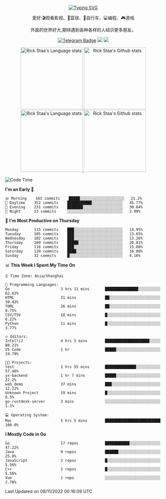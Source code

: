 <div align="center"> 

[![Typing SVG](https://readme-typing-svg.herokuapp.com?size=25&duration=2500&color=eeeeee&vCenter=true&width=200&height=40&lines=Hi+there+%F0%9F%91%8B%F0%9F%8F%BB;I'm+DanBai)](https://git.io/typing-svg)

爱好:🎬观看影视、🏀篮球、🚴自行车、💻编程、🎮游戏

外面的世界好大,期待遇到各种各样的人结识更多朋友。

[![Telegram Badge](https://img.shields.io/badge/-Telegram-blue?style=flat&logo=Telegram&logoColor=white)](https://t.me/danbai9420) 
[![](https://img.shields.io/badge/-Blog-brightgreen?style=flat&logo=Blogger&logoColor=white)](https://p00q.cn)
[![](https://img.shields.io/badge/-Email-red?style=flat&logo=Mail.Ru&logoColor=white)](mailto:danbai@88.com)
</div>

<!-- Light Mode -->
<div align="center"> 
<a href="https://github.com/anuraghazra/github-readme-stats#gh-light-mode-only">
<img height=200 src="https://github-readme-stats-git-master-rstaa-rickstaa.vercel.app/api/top-langs/?username=danbai225&layout=compact&langs_count=10&hide_border=1&role=OWNER,COLLABORATOR#gh-light-mode-only" alt="Rick Staa's Language stats" />
</a>
<a href="https://github.com/anuraghazra/github-readme-stats#gh-light-mode-only">
<img height=200 src="https://github-readme-stats-git-master-rstaa-rickstaa.vercel.app/api?username=danbai225&show_icons=true&count_private=true&line_height=28&hide_border=1&include_all_commits=true&card_width=450&role=OWNER,COLLABORATOR&exclude_repo=github-readme-stats#gh-light-mode-only" alt="Rick Staa's Github stats" />
</a>
</div>

<!-- Dark Mode -->
<div align="center"> 
<a href="https://github.com/anuraghazra/github-readme-stats#gh-dark-mode-only">
<img height=200 src="https://github-readme-stats-git-master-rstaa-rickstaa.vercel.app/api/top-langs/?username=danbai225&layout=compact&langs_count=10&hide_border=1&role=OWNER,COLLABORATOR&theme=github_dark#gh-dark-mode-only" alt="Rick Staa's Language stats" />
</a>
<a href="https://github.com/anuraghazra/github-readme-stats#gh-dark-mode-only">
<img height=200 src="https://github-readme-stats-git-master-rstaa-rickstaa.vercel.app/api?username=danbai225&show_icons=true&count_private=true&line_height=28&hide_border=1&include_all_commits=true&card_width=450&role=OWNER,COLLABORATOR&exclude_repo=github-readme-stats&theme=github_dark#gh-dark-mode-only" alt="Rick Staa's Github stats" />
</a>
</div>

<!--START_SECTION:waka-->
![Code Time](http://img.shields.io/badge/Code%20Time-126%20hrs%2058%20mins-blue)

**I'm an Early 🐤** 

```text
🌞 Morning    163 commits    █████░░░░░░░░░░░░░░░░░░░░   21.2% 
🌆 Daytime    352 commits    ███████████░░░░░░░░░░░░░░   45.77% 
🌃 Evening    231 commits    ███████░░░░░░░░░░░░░░░░░░   30.04% 
🌙 Night      23 commits     ░░░░░░░░░░░░░░░░░░░░░░░░░   2.99%

```
📅 **I'm Most Productive on Thursday** 

```text
Monday       115 commits    ███░░░░░░░░░░░░░░░░░░░░░░   14.95% 
Tuesday      105 commits    ███░░░░░░░░░░░░░░░░░░░░░░   13.65% 
Wednesday    102 commits    ███░░░░░░░░░░░░░░░░░░░░░░   13.26% 
Thursday     160 commits    █████░░░░░░░░░░░░░░░░░░░░   20.81% 
Friday       116 commits    ███░░░░░░░░░░░░░░░░░░░░░░   15.08% 
Saturday     139 commits    ████░░░░░░░░░░░░░░░░░░░░░   18.08% 
Sunday       32 commits     █░░░░░░░░░░░░░░░░░░░░░░░░   4.16%

```


📊 **This Week I Spent My Time On** 

```text
⌚︎ Time Zone: Asia/Shanghai

💬 Programming Languages: 
Go                       3 hrs 11 mins       ███████████████░░░░░░░░░░   62.82% 
HTML                     31 mins             ██░░░░░░░░░░░░░░░░░░░░░░░   10.42% 
TOML                     26 mins             ██░░░░░░░░░░░░░░░░░░░░░░░   8.75% 
CSV/TSV                  18 mins             █░░░░░░░░░░░░░░░░░░░░░░░░   6.22% 
Python                   11 mins             █░░░░░░░░░░░░░░░░░░░░░░░░   3.77%

🔥 Editors: 
IntelliJ                 4 hrs 5 mins        ████████████████████░░░░░   80.21% 
VS Code                  1 hr                █████░░░░░░░░░░░░░░░░░░░░   19.79%

🐱‍💻 Projects: 
test                     2 hrs 55 mins       ██████████████░░░░░░░░░░░   57.46% 
yx-backend               1 hr 7 mins         █████░░░░░░░░░░░░░░░░░░░░   22.2% 
web_demo                 37 mins             ███░░░░░░░░░░░░░░░░░░░░░░   12.22% 
Unknown Project          19 mins             █░░░░░░░░░░░░░░░░░░░░░░░░   6.5% 
go-rustdesk-server       3 mins              ░░░░░░░░░░░░░░░░░░░░░░░░░   1.1%

💻 Operating System: 
Mac                      5 hrs 5 mins        █████████████████████████   100.0%

```

**I Mostly Code in Go** 

```text
Go                       17 repos            ███████████░░░░░░░░░░░░░░   47.22% 
Java                     9 repos             ██████░░░░░░░░░░░░░░░░░░░   25.0% 
JavaScript               2 repos             █░░░░░░░░░░░░░░░░░░░░░░░░   5.56% 
C++                      2 repos             █░░░░░░░░░░░░░░░░░░░░░░░░   5.56% 
Vue                      1 repo              ░░░░░░░░░░░░░░░░░░░░░░░░░   2.78%

```



 Last Updated on 08/11/2022 00:16:09 UTC
<!--END_SECTION:waka-->

